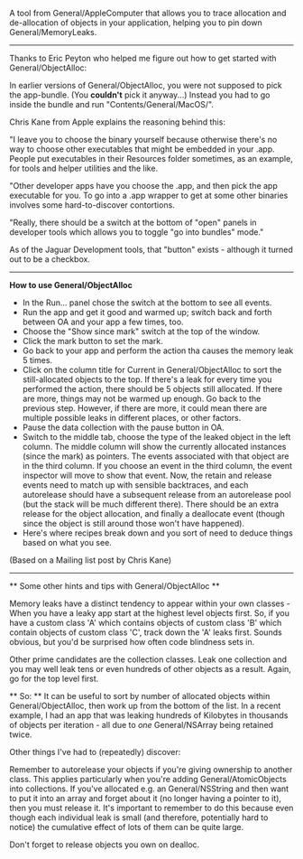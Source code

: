 

A tool from General/AppleComputer that allows you to trace allocation and de-allocation of objects in your application, helping you to pin down General/MemoryLeaks.

----

Thanks to Eric Peyton who helped me figure out how to get started with General/ObjectAlloc:

In earlier versions of General/ObjectAlloc, you were not supposed to pick the app-bundle. (You **couldn't** pick it anyway...) Instead you had to go inside the bundle and run "Contents/General/MacOS/<App binary>".

Chris Kane from Apple explains the reasoning behind this:

"I leave you to choose the binary yourself because otherwise there's no way to choose other executables that might be embedded in your .app.  People put executables in their Resources folder sometimes, as an example, for tools and helper utilities and the like.

"Other developer apps have you choose the .app, and then pick the app executable for you.  To go into a .app wrapper to get at some other binaries involves some hard-to-discover contortions.

"Really, there should be a switch at the bottom of "open" panels in developer tools which allows you to toggle "go into bundles" mode."

As of the Jaguar Development tools, that "button" exists - although it turned out to be a checkbox.

----

**How to use General/ObjectAlloc**


* In the Run... panel chose the switch at the bottom to see all events.
* Run the app and get it good and warmed up; switch back and forth 
between OA and your app a few times, too.
* Choose the "Show since mark" switch at the top of the window.
* Click the mark button to set the mark.
* Go back to your app and perform the action tha causes the memory leak 5 times.
* Click on the column title for Current in General/ObjectAlloc to sort the 
still-allocated objects to the top.  If there's a leak for every time you performed the action, there should be 5 objects still allocated.  If there are more,  things may not be warmed up enough.  Go back to the previous step.  However, if 
there are more, it could mean there are multiple possible leaks in 
different places, or other factors.
* Pause the data collection with the pause button in OA.
* Switch to the middle tab, choose the type of the leaked object in the left column.  The 
middle column will show the currently allocated instances (since the 
mark) as pointers.  The events associated with that object are in the 
third column.  If you choose an event in the third column, the event 
inspector will move to show that event.  Now, the retain and release 
events need to match up with sensible backtraces, and each autorelease 
should have a subsequent release from an autorelease pool (but the stack 
will be much different there).  There should be an extra release for the 
object allocation, and finally a deallocate event (though since the 
object is still around those won't have happened).
* Here's where recipes break down and you sort of need to deduce 
things based on what you see.


(Based on a Mailing list post by Chris Kane)

----

** Some other hints and tips with General/ObjectAlloc **

Memory leaks have a distinct tendency to appear within your own classes - When you have a leaky app start at the highest level objects first.  So, if you have a custom class 'A' which contains objects of custom class 'B' which contain objects of custom class 'C', track down the 'A' leaks first.  Sounds obvious, but you'd be surprised how often code blindness sets in.

Other prime candidates are the collection classes.  Leak one collection and you may well leak tens or even hundreds of other objects as a result.  Again, go for the top level first.

** So: ** It can be useful to sort by number of allocated objects within General/ObjectAlloc, then work up from the bottom of the list. In a recent example, I had an app that was leaking hundreds of Kilobytes in thousands of objects per iteration - all due to _one_ General/NSArray being retained twice.

Other things I've had to (repeatedly) discover:

Remember to autorelease your objects if you're giving ownership to another class.  This applies particularly when you're adding General/AtomicObjects into collections. If you've allocated e.g. an General/NSString and then want to put it into an array and forget about it (no longer having a pointer to it), then you must release it.  It's important to remember to do this because even though each individual leak is small (and therefore, potentially hard to notice) the cumulative effect of lots of them can be quite large.


Don't forget to release objects you own on dealloc.